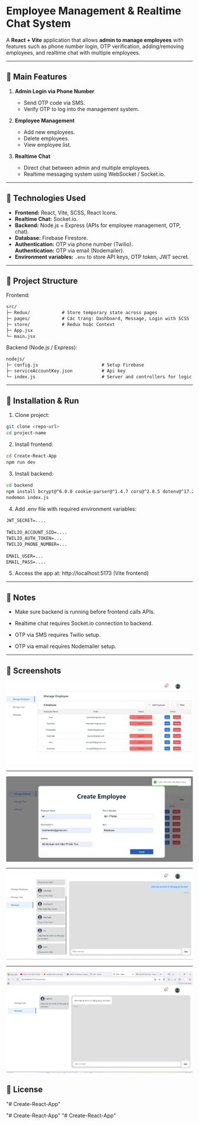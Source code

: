 # Employee Management & Realtime Chat System

A **React + Vite** application that allows **admin to manage employees** with features such as phone number login, OTP verification, adding/removing employees, and realtime chat with multiple employees.

---

## 🔹 Main Features

1. **Admin Login via Phone Number**
   - Send OTP code via SMS.
   - Verify OTP to log into the management system.

2. **Employee Management**
   - Add new employees.
   - Delete employees.
   - View employee list.

3. **Realtime Chat**
   - Direct chat between admin and multiple employees.
   - Realtime messaging system using WebSocket / Socket.io.

---

## 🔹 Technologies Used

- **Frontend:** React, Vite, SCSS, React Icons.
- **Realtime Chat:** Socket.io.
- **Backend:** Node.js + Express (APIs for employee management, OTP, chat).
- **Database:** Firebase Firestore.
- **Authentication:** OTP via phone number (Twilio).  
  **Authentication:** OTP via email (Nodemailer).
- **Environment variables:** `.env` to store API keys, OTP token, JWT secret.

---

## 🔹 Project Structure

Frontend:

```
src/
├─ Redux/            # Store temporary state across pages
├─ pages/            # Các trang: Dashboard, Message, Login with SCSS
├─ store/            # Redux hoặc Context
├─ App.jsx
└─ main.jsx
```

Backend (Node.js / Express):
```
nodejs/
├─ config.js                        # Setup Firebase
├─ serviceAccountKey.json           # Api key
└─ index.js                         # Server and controllers for logic
```

---

## 🔹 Installation & Run

1. Clone project:
```bash
git clone <repo-url>
cd project-name
```

2. Install frontend:
```bash
cd Create-React-App
npm run dev
```

3. Install backend:
```bash
cd backend
npm install bcrypt@^6.0.0 cookie-parser@^1.4.7 cors@^2.8.5 dotenv@^17.2.1 express@^5.1.0 firebase@^12.1.0 firebase-admin@^13.4.0 jsonwebtoken@^9.0.2 nodemailer@^7.0.5 nodemon@^3.1.10 socket.io@^4.8.1 socket.io-client@^4.8.1 twilio@^5.8.0
nodemon index.js
```

4. Add .env file with required environment variables:
```
JWT_SECRET=....

TWILIO_ACCOUNT_SID=....
TWILIO_AUTH_TOKEN=...
TWILIO_PHONE_NUMBER=... 

EMAIL_USER=...
EMAIL_PASS=....
```

5. Access the app at: http://localhost:5173 (Vite frontend)

---

## 🔹 Notes

- Make sure backend is running before frontend calls APIs.

- Realtime chat requires Socket.io connection to backend.

- OTP via SMS requires Twilio setup.

- OTP via email requires Nodemailer setup.

---

## 🔹 Screenshots
![Giao diện quản lí admin. Trang thái Inactive tức là tài khoản chưa được đăng nhập còn active thì đã được kích hoạt](./screenshots/hinh2.jpg)

---
![Giao diện thêm một nhân viên thành công](./screenshots/hinh3.jpg)

---
![Giao diện chat Realtime dành cho admin](./screenshots/hinh5.jpg)

---
![Giao diện chat Realtime dành cho nhân viên](./screenshots/hinh6.jpg)




## 🔹 License
"# Create-React-App" 

"# Create-React-App" 
"# Create-React-App" 
